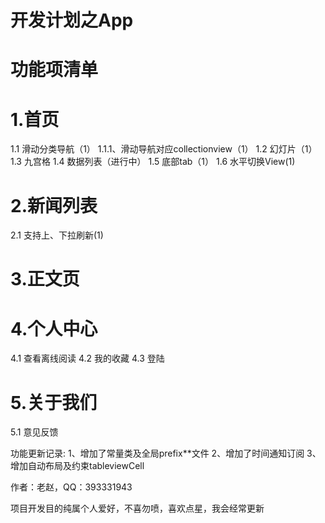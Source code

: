 # 开发计划之App

# 功能项清单
# 1.首页
 1.1 滑动分类导航（1）
   1.1.1、滑动导航对应collectionview（1）
 1.2 幻灯片（1）
 1.3 九宫格
 1.4 数据列表（进行中）
 1.5 底部tab（1）
 1.6 水平切换View(1)
# 2.新闻列表
 2.1 支持上、下拉刷新(1)
# 3.正文页
# 4.个人中心
 4.1 查看离线阅读
 4.2 我的收藏
 4.3 登陆
# 5.关于我们
 5.1 意见反馈

 
功能更新记录:
1、增加了常量类及全局prefix**文件
2、增加了时间通知订阅
3、增加自动布局及约束tableviewCell

作者：老赵，QQ：393331943

项目开发目的纯属个人爱好，不喜勿喷，喜欢点星，我会经常更新
